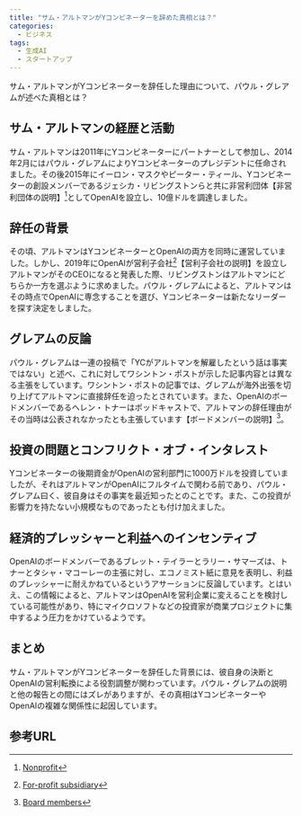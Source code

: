 ```yaml
---
title: "サム・アルトマンがYコンビネーターを辞めた真相とは？"
categories:
  - ビジネス
tags:
  - 生成AI
  - スタートアップ
---
```

サム・アルトマンがYコンビネーターを辞任した理由について、パウル・グレアムが述べた真相とは？

## サム・アルトマンの経歴と活動
サム・アルトマンは2011年にYコンビネーターにパートナーとして参加し、2014年2月にはパウル・グレアムによりYコンビネーターのプレジデントに任命されました。その後2015年にイーロン・マスクやピーター・ティール、Yコンビネーターの創設メンバーであるジェシカ・リビングストンらと共に非営利団体【非営利団体の説明】[^3]としてOpenAIを設立し、10億ドルを調達しました。

## 辞任の背景
その頃、アルトマンはYコンビネーターとOpenAIの両方を同時に運営していました。しかし、2019年にOpenAIが営利子会社[^4]【営利子会社の説明】を設立しアルトマンがそのCEOになると発表した際、リビングストンはアルトマンにどちらか一方を選ぶように求めました。パウル・グレアムによると、アルトマンはその時点でOpenAIに専念することを選び、Yコンビネーターは新たなリーダーを探す決定をしました。

## グレアムの反論
パウル・グレアムは一連の投稿で「YCがアルトマンを解雇したという話は事実ではない」と述べ、これに対してワシントン・ポストが示した記事内容とは異なる主張をしています。ワシントン・ポストの記事では、グレアムが海外出張を切り上げてアルトマンに直接辞任を迫ったとされています。また、OpenAIのボードメンバーであるヘレン・トナーはポッドキャストで、アルトマンの辞任理由がその当時は公表されなかったとも主張しています【ボードメンバーの説明】[^6]。

## 投資の問題とコンフリクト・オブ・インタレスト
Yコンビネーターの後期資金がOpenAIの営利部門に1000万ドルを投資していましたが、それはアルトマンがOpenAIにフルタイムで関わる前であり、パウル・グレアム曰く、彼自身はその事実を最近知ったとのことです。また、この投資が影響力を持たない小規模なものであったとも付け加えました。

## 経済的プレッシャーと利益へのインセンティブ
OpenAIのボードメンバーであるブレット・テイラーとラリー・サマーズは、トナーとタシャ・マコーレーの主張に対し、エコノミスト紙に意見を表明し、利益のプレッシャーに耐えかねているというアサーションに反論しています。とはいえ、この情報によると、アルトマンはOpenAIを営利企業に変えることを検討している可能性があり、特にマイクロソフトなどの投資家が商業プロジェクトに集中するよう圧力をかけているようです。

## まとめ
サム・アルトマンがYコンビネーターを辞任した背景には、彼自身の決断とOpenAIの営利転換による役割調整が関わっています。パウル・グレアムの説明と他の報告との間にはズレがありますが、その真相はYコンビネーターやOpenAIの複雑な関係性に起因しています。

## 参考URL
[^1]: [Y Combinator](https://www.ycombinator.com/)
[^2]: [OpenAI](https://openai.com/)
[^3]: [Nonprofit](https://ejje.weblio.jp/content/nonprofit)
[^4]: [For-profit subsidiary](https://www.marcumllp.com/insights/creating-a-for-profit-subsidiary-heres-what-to-consider)
[^5]: [Conflict of interest](https://ejje.weblio.jp/content/conflict+of+interest)
[^6]: [Board members](https://dictionary.goo.ne.jp/word/%E3%83%9C%E3%83%BC%E3%83%89%E3%83%A1%E3%83%B3%E3%83%90%E3%83%BC/#:~:text=%E5%8F%96%E7%B7%A0%E5%BD%B9%E4%BC%9A%E3%81%AE%E5%BD%B9%E5%93%A1%E0)
[^7]: [Profit incentives](https://dictionary.cambridge.org/ja/example/english/profit-incentive)
[^8]: [Investment](https://eow.alc.co.jp/search?q=investment)


